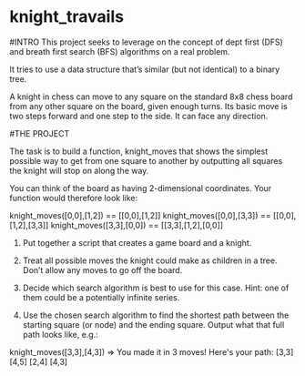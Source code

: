 # knight_travails

#INTRO
This project seeks to leverage on the concept of dept first (DFS) and breath first search (BFS) algorithms on a real problem.

It tries to use a data structure that’s similar (but not identical) to a binary tree.

A knight in chess can move to any square on the standard 8x8 chess board from any other square on the board, given enough turns. Its basic move is two steps forward and one step to the side. It can face any direction.

#THE PROJECT

The task is to build a function, knight_moves that shows the simplest possible way to get from one square to another by outputting all squares the knight will stop on along the way.

You can think of the board as having 2-dimensional coordinates. Your function would therefore look like:

knight_moves([0,0],[1,2]) == [[0,0],[1,2]]
knight_moves([0,0],[3,3]) == [[0,0],[1,2],[3,3]]
knight_moves([3,3],[0,0]) == [[3,3],[1,2],[0,0]]

1. Put together a script that creates a game board and a knight.

2. Treat all possible moves the knight could make as children in a tree. Don’t allow any moves to go off the board.

3. Decide which search algorithm is best to use for this case. Hint: one of them could be a potentially infinite series.

4. Use the chosen search algorithm to find the shortest path between the starting square (or node) and the ending square. Output what that full path looks like, e.g.:

knight_moves([3,3],[4,3]) => You made it in 3 moves! Here's your path: [3,3] [4,5] [2,4] [4,3]


